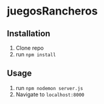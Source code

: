 # juegosRancheros

## Installation

1. Clone repo
2. run `npm install`

## Usage

1. run `npm nodemon server.js`
2. Navigate to `localhost:8000`
